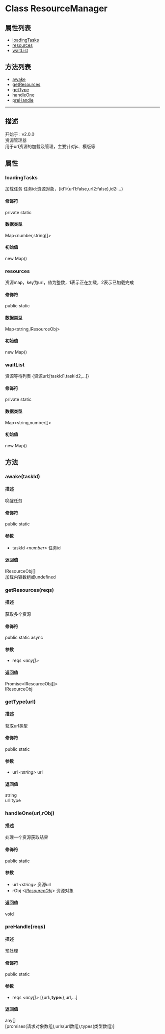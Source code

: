 # Class ResourceManager
## 属性列表
+ [loadingTasks](#PROP_loadingTasks)
+ [resources](#PROP_resources)
+ [waitList](#PROP_waitList)
  
## 方法列表
+ [awake](#METHOD_awake)
+ [getResources](#METHOD_getResources)
+ [getType](#METHOD_getType)
+ [handleOne](#METHOD_handleOne)
+ [preHandle](#METHOD_preHandle)
  
---
## 描述
<font class="since">开始于 : v2.0.0</font>  
资源管理器  
用于url资源的加载及管理，主要针对js、模版等  
## 属性
### <a id="PROP_loadingTasks">loadingTasks</a>
加载任务  任务id:资源对象，{id1:{url1:false,url2:false},id2:...}  
#### 修饰符
<font class="modifier">private  static</font>  
#### 数据类型
<font class='datatype'>Map&lt;number,string[]&gt;</font>  
#### 初始值
new Map()  
### <a id="PROP_resources">resources</a>
资源map，key为url，值为整数，1表示正在加载，2表示已加载完成  
#### 修饰符
<font class="modifier">public  static</font>  
#### 数据类型
<font class='datatype'>Map&lt;string,IResourceObj&gt;</font>  
#### 初始值
new Map()  
### <a id="PROP_waitList">waitList</a>
资源等待列表  {资源url:[taskId1,taskId2,...]}  
#### 修饰符
<font class="modifier">private  static</font>  
#### 数据类型
<font class='datatype'>Map&lt;string,number[]&gt;</font>  
#### 初始值
new Map()  
## 方法
### <a id="METHOD_awake">awake(taskId)</a>
#### 描述
唤醒任务  
#### 修饰符
<font class="modifier">public  static</font>  
#### 参数
+ taskId *&lt;<font class='datatype'>number</font>&gt;*    任务id
  
#### 返回值
<font class='datatype'>IResourceObj[]</font>  
加载内容数组或undefined  
### <a id="METHOD_getResources">getResources(reqs)</a>
#### 描述
获取多个资源  
#### 修饰符
<font class="modifier">public  static  async</font>  
#### 参数
+ reqs *&lt;<font class='datatype'>any[]</font>&gt;* 
  
#### 返回值
<font class='datatype'>Promise&lt;IResourceObj[]&gt;</font>  
IResourceObj  
### <a id="METHOD_getType">getType(url)</a>
#### 描述
获取url类型  
#### 修饰符
<font class="modifier">public  static</font>  
#### 参数
+ url *&lt;<font class='datatype'>string</font>&gt;*   url
  
#### 返回值
<font class='datatype'>string</font>  
url type  
### <a id="METHOD_handleOne">handleOne(url,rObj)</a>
#### 描述
处理一个资源获取结果  
#### 修饰符
<font class="modifier">public  static</font>  
#### 参数
+ url *&lt;<font class='datatype'>string</font>&gt;*   资源url
+ rObj *&lt;<font class='datatype'>[IResourceObj](/webroute/api/iresourceobj)</font>&gt;*  资源对象
  
#### 返回值
void  
### <a id="METHOD_preHandle">preHandle(reqs)</a>
#### 描述
预处理  
#### 修饰符
<font class="modifier">public  static</font>  
#### 参数
+ reqs *&lt;<font class='datatype'>any[]</font>&gt;*  [{url:**,type:**},url,...]
  
#### 返回值
<font class='datatype'>any[]</font>  
[promises(请求对象数组),urls(url数组),types(类型数组)]  
